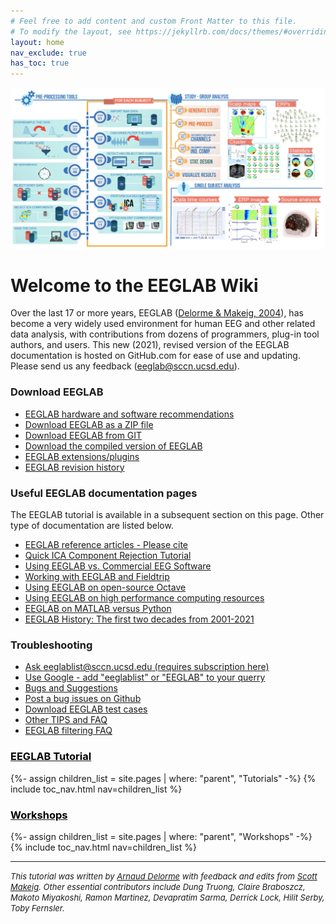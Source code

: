 ```yaml
---
# Feel free to add content and custom Front Matter to this file.
# To modify the layout, see https://jekyllrb.com/docs/themes/#overriding-theme-defaults
layout: home
nav_exclude: true
has_toc: true
---
```

![EEGLAb sum-up picture](/assets/images/tutorial_image.png)
# Welcome to the EEGLAB Wiki

Over the last 17 or more years, EEGLAB ([Delorme & Makeig, 2004](/others/EEGLAB_References.html)), has become a very widely used environment for human EEG and other related data analysis, with contributions from dozens of programmers, plug-in tool authors, and users. This new (2021), revised version of the EEGLAB documentation is hosted on GitHub.com for ease of use and updating. Please send us any feedback ([eeglab@sccn.ucsd.edu](mailto:eeglab@sccn.ucsd.edu)).

### Download EEGLAB

-    [EEGLAB hardware and software
    recommendations](/others/EEGLAB_hardware_and_software_recommendations.html)
-   [Download EEGLAB as a ZIP file](/others/How_to_download_EEGLAB.html)
-    [Download EEGLAB from GIT](https://github.com/sccn/eeglab)
-    [Download the compiled version of EEGLAB](/others/Compiled_EEGLAB.html)
-    [EEGLAB extensions/plugins](/others/EEGLAB_Extensions.html)
-    [EEGLAB revision history](/others/EEGLAB_revision_history.html)

### Useful EEGLAB documentation pages

The EEGLAB tutorial is available in a subsequent section on this page.
Other type of documentation are listed below.

-    [EEGLAB reference articles - Please cite](/others/EEGLAB_References.html)
-    [Quick ICA Component Rejection Tutorial](/tutorials/misc/Quick_Tutorial_on_Rejection.html)
-    [Using EEGLAB vs. Commercial EEG Software](/others/EEGLAB_vs_Commercial_EEG_Software.html)
-    [Working with EEGLAB and Fieldtrip](/others/EEGLAB_and_Fieldtrip.html)
-    [Using EEGLAB on open-source Octave](/others/Running_EEGLAB_on_Octave.html)
-    [Using EEGLAB on high performance computing resources](/others/EEGLAB_and_high_performance_computing.html)
-    [EEGLAB on MATLAB versus Python](/others/EEGLAB_and_python.html)
-    [EEGLAB History: The first two decades from 2001-2021](/others/The_first_decade_of_EEGLAB.html)

### Troubleshooting

-    [Ask eeglablist@sccn.ucsd.edu (requires subscription here)](/others/EEGLAB_mailing_lists.html)
-    [Use Google - add "eeglablist" or "EEGLAB" to your querry](http://google.com)
-    [Bugs and Suggestions](/others/EEGLAB_Bugs.html)
-    [Post a bug issues on Github](https://github.com/sccn/eeglab/issues)
-    [Download EEGLAB test cases](https://github.com/sccn/eeglab-testcases)
-    [Other TIPS and FAQ](/others/TIPS_and_FAQ)
-    [EEGLAB filtering FAQ](/others/Firfilt_FAQ)

<h3><a href="/tutorials"><span style="color: black;">EEGLAB Tutorial</span></a></h3>
{%- assign children_list = site.pages | where: "parent", "Tutorials" -%}
{% include toc_nav.html nav=children_list %}

<h3><a href="/workshops"><span style="color: black;">Workshops</span></a></h3>
{%- assign children_list = site.pages | where: "parent", "Workshops" -%}
{% include toc_nav.html nav=children_list %}
<hr>

<i><font size="-1">This tutorial was written by <a href="mailto:EEGLAB@sccn.ucsd.edu">Arnaud
Delorme</a> with feedback and edits from <a href="mailto:EEGLAB@sccn.ucsd.edu">Scott Makeig</a>. Other essential contributors include Dung Truong, Claire Braboszcz, Makoto Miyakoshi, Ramon Martinez, Devapratim Sarma, Derrick Lock, Hilit Serby, Toby Fernsler.</font><i>

